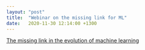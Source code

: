 ```yaml
---
layout: "post"
title:  "Webinar on the missing link for ML"
date:   2020-11-30 12:14:00 +1300
---
```


[The missing link in the evolution of machine learning](https://www.jadeworld.com/resources/webinars/the-missing-link-in-the-evolution-of-machine-learning-on-demand)
